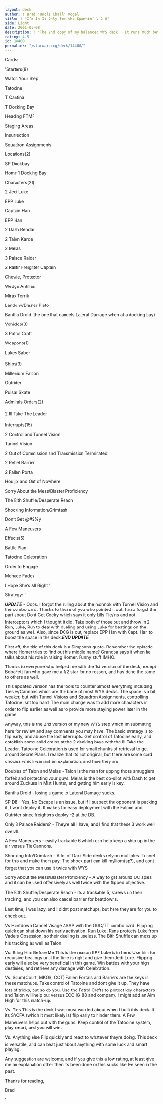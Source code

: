 ```yaml
---
layout: deck
author: ! Brad "Uncle Chall" Vogel
title: ! "I’m In It Only for the Spankin’ V 2 0"
side: Light
date: 2001-03-08
description: ! "The 2nd copy of my balanced WYS deck.  It runs much better then the first, and the changes I’ve made have made it solid versus almost anything the Dark Side can throw at you."
rating: 4.5
id: 14400
permalink: "/starwarsccg/deck/14400/"
---
```

Cards: 

'Starters(8) 

Watch Your Step 

Tatooine 

T Cantina 

T Docking Bay 

Heading FTMF 

Staging Areas 

Insurrection 

Squadron Assignments 


Locations(2) 

SP Dockbay 

Home 1 Docking Bay 


Characters(21) 

2 Jedi Luke 

EPP Luke

Captain Han

EPP Han 

2 Dash Rendar

2 Talon Karde 

2 Melas

3 Palace Raider

2 Ralltir Freighter Captain

Chewie, Protector 

Wedge Antilles 

Mirax Terrik 

Lando w/Blaster Pistol 

Bantha Droid (the one that cancels Lateral Damage when at a docking bay) 


Vehicles(3) 

3 Patrol Craft 


Weapons(1) 

Lukes Saber 


Ships(3) 

Millenium Falcon 

Outrider 

Pulsar Skate 


Admirals Orders(2) 

2 Ill Take The Leader 


Interrupts(15) 

2 Control and Tunnel Vision 

Tunnel Vision

2 Out of Commission and Transmission Terminated 

2 Rebel Barrier 

2 Fallen Portal 

Houljix and Out of Nowhere 

Sorry About the Mess/Blaster Proficiency

The Bith Shuffle/Desperate Reach

Shocking Information/Grimtash

Don’t Get @#$%y

A Few Maneuvers


Effects(5) 

Battle Plan 

Tatooine Celebration 

Order to Engage 

Menace Fades 

I Hope She’s All Right '

Strategy: '

***UPDATE*** - Oops.  I forgot the ruling about the monnok with Tunnel Vision and the combo card.  Thanks to those of you who pointed it out.  I also forgot the part about Dont Get Cocky which says it only kills Tie/lns and not Interceptors which I thought it did.  Take both of those out and throw in 2 Run, Luke, Run to deal with dueling and using Luke for beatings on the ground as well.  Also, since DCG is out, replace EPP Han with Capt. Han to boost the space in the deck.***END UPDATE***


First off, the title of this deck is a Simpsons quote. Remember the episode where Homer tries to find out his middle name?  Grandpa says it when he talks about his role in raising Homer. Funny stuff IMHO. 


Thanks to everyone who helped me with the 1st version of the deck, except BobaFett fan who gave me a 1/2 star for no reason, and has done the same to others as well.


This updated version has the tools to counter almost everything including Ties w/Cannons which are the bane of most WYS decks.  The space is a bit weaker, but with Tunnel Visions and Squadron Assignments, controlling Tatooine isnt too hard.  The main change was to add more characters in order to flip earlier as well as to provide more staying power later in the game 


Anyway, this is the 2nd version of my new WYS step which Im submitting here for review and any comments you may have. The basic strategy is to flip early, and abuse the lost interrupts. Get control of Tatooine early, and establish some solid drains at the 2 docking bays with the Ill Take the Leader.  Tatooine Celebration is used for small chunks of retrieval to get around Secret Plans.  I realize that its not original, but there are some card chocies which warrant an explanation, and here they are 


Doubles of Talon and Melas - Talon is the man for upping those smugglers forfeit and protecting your guys.  Melas is the best co-pilot with Dash to get around Zuckuss in Mist Hunter, and getting him early is key.


Bantha Droid - losing a game to Lateral Damage sucks.


SP DB - Yes, No Escape is an issue, but if I suspect the opponent is packing it, I wont deploy it. It makes for easy deployment with the Falcon and Outrider since freighters deploy -2 at the DB. 


Only 3 Palace Raiders? - Theyre all I have, and I find that these 3 work well overall.


A Few Maneuvers - easily trackable 6 which can help keep a ship up in the air versus Tie Cannons.


Shocking Info/Grimtash - A lot of Dark Side decks rely on multiples.  Tunnel for this and make them pay.  The shock part can kill mylliom(sp?), and dont forget that you can use it twice with WYS


Sorry About the Mess/Blaster Proficiency - A way to get around UC spies and it can be used offensively as well twice with the flipped objective.


The Bith Shuffle/Desperate Reach - its a trackable 5, screws up their tracking, and you can also cancel barrier for beatdowns.


Last time, I was lazy, and I didnt post matchups, but here they are for you to check out.


Vs Huntdown  Cancel Visage ASAP with the OOC/TT combo card.  Flipping quick can shut down his early activation.  Run Luke, Runs protects Luke from Vaders Obsession, so their dueling is useless.  The Bith Shuffle can mess up his tracking as well as Talon.


Vs. Bring Him Before Me  This is the reason EPP Luke is in here.  Use him for recursive beatings until the time is right and give them Jedi Luke.  Flipping early will also be very beneficial in this game.  Win battles with your high destinies, and retrieve any damage with Celebration.


Vs. Scum(Court, MKOS, CCT)  Fallen Portals and Barriers are the keys in these matchups.  Take control of Tatooine and dont give it up.  They have lots of tricks, but so do you.  Use the Patrol Crafts to protect key characters and Talon will help out versus ECC IG-88 and company.  I might add an Aim High for this match-up.


Vs. Ties  This is the deck I was most worried about when I built this deck.  If its SYCFA (which it most likely is) flip early to hinder them.   A Few Maneuvers helps out with the guns.  Keep control of the Tatooine system, play smart, and you will win.


Vs. Anything else  Flip quickly and react to whatever theyre doing.  This deck is versatile, and can beat just about anything with some luck and smart playing.


Any suggestion are welcome, and if you give this a low rating, at least give me an explanation other then its been done or this sucks like Ive seen in the past. 


Thanks for reading, 


Brad 

'
